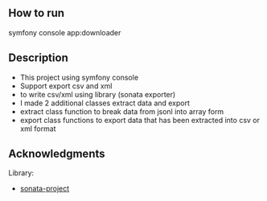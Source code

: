 ## How to run

symfony console app:downloader

## Description

* This project using symfony console
* Support export csv and xml
* to write csv/xml using library (sonata exporter)
* I made 2 additional classes extract data and export
* extract class function to break data from jsonl into array form
* export class functions to export data that has been extracted into csv or xml format

## Acknowledgments
Library:
* [sonata-project](https://github.com/sonata-project/exporter)
